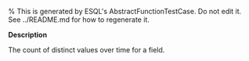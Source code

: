 % This is generated by ESQL's AbstractFunctionTestCase. Do not edit it. See ../README.md for how to regenerate it.

**Description**

The count of distinct values over time for a field.

